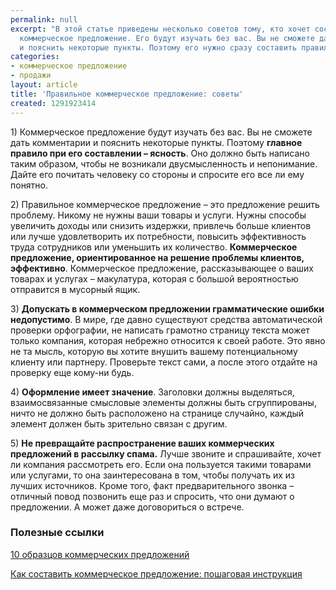```yaml
---
permalink: null
excerpt: "В этой статье приведены несколько советов тому, кто хочет составить отличное
  коммерческое предложение. Его будут изучать без вас. Вы не сможете дать комментарии
  и пояснить некоторые пункты. Поэтому его нужно сразу составить правильно.\r\n"
categories:
- коммерческое предложение
- продажи
layout: article
title: 'Правильное коммерческое предложение: советы'
created: 1291923414
---
```

<!--break-->
<p>1) Коммерческое предложение будут изучать без вас. Вы не сможете дать комментарии и пояснить некоторые пункты. Поэтому <strong>главное правило при его составлении – ясность</strong>. Оно должно быть написано таким образом, чтобы не возникали двусмысленность и непонимание. Дайте его почитать человеку со стороны и спросите его все ли ему понятно. </p>

<p>2) Правильное коммерческое предложение – это предложение решить проблему. Никому не нужны ваши товары и услуги. Нужны способы увеличить доходы или снизить издержки, привлечь больше клиентов или лучше удовлетворить их потребности, повысить эффективность труда сотрудников или уменьшить их количество. <strong>Коммерческое предложение, ориентированное на решение проблемы клиентов, эффективно</strong>. Коммерческое предложение, рассказывающее о ваших товарах и услугах – макулатура, которая с большой вероятностью отправится в мусорный ящик.</p>

<p>3) <strong>Допускать в коммерческом предложении грамматические ошибки недопустимо</strong>. В мире, где давно существуют средства автоматической проверки орфографии, не написать грамотно страницу текста может только компания, которая небрежно относится к своей работе. Это явно не та мысль, которую вы хотите внушить вашему потенциальному клиенту или партнеру. Проверьте текст сами, а после этого отдайте на проверку еще кому-ни будь.</p>

<p>4) <strong>Оформление имеет значение</strong>. Заголовки должны выделяться, взаимосвязанные смысловые элементы должны быть сгруппированы, ничто не должно быть расположено на странице случайно, каждый элемент должен быть зрительно связан с другим.</p>

<p>5) <strong>Не превращайте распространение ваших коммерческих предложений в рассылку спама.</strong> Лучше звоните и спрашивайте, хочет ли компания рассмотреть его. Если она пользуется такими товарами или услугами, то она заинтересована в том, чтобы получать их из лучших источников. Кроме того, факт предварительного звонка – отличный повод позвонить еще раз и спросить, что они думают о предложении. А может даже договориться о встрече.</p>
<h3>Полезные ссылки</h3>
<p><a href="http://www.business101.ru/article/образец-коммерческое-предложение">10 образцов коммерческих предложений</a></p>
<p><a href="http://www.business101.ru/article/kak-sostavit-kommercheskoe-predlozhenie-po">Как составить коммерческое предложение: пошаговая инструкция</a></p>
